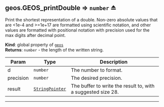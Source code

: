 <a name="exp_module_geos--geos.GEOS_printDouble"></a>

## geos.GEOS\_printDouble ⇒ <code>number</code> ⏏
Print the shortest representation of a double. Non-zero absolute values that are <1e-4 and >=1e+17 are formatted using scientific notation, and other values are formatted with positional notation with precision used for the max digits after decimal point.

**Kind**: global property of [<code>geos</code>](/typedefs-enums/typedefs-enums.html#module_geos)  
**Returns**: <code>number</code> - the length of the written string.  

| Param | Type | Description |
| --- | --- | --- |
| d | <code>number</code> | The number to format. |
| precision | <code>number</code> | The desired precision. |
| result | [<code>StringPointer</code>](/typedefs-enums/typedefs-enums.html#StringPointer) | The buffer to write the result to, with a suggested size 28. |


---
